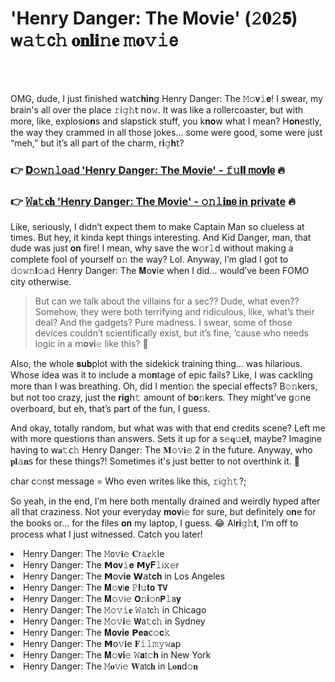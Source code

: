 <h1>'Henry Danger: The Movie' (𝟸𝟎𝟸𝟱) 𝗐𝚊𝚝𝖼𝚑 𝐨𝐧𝐥𝐢𝚗𝐞 𝚖𝐨𝚟𝚒𝖾</h1>

<br><br>


OMG, dude, I just finished 𝗐𝖺𝗍𝖼𝐡𝐢𝐧𝗀 Henry Danger: The 𝙼𝚘𝐯𝚒𝐞! I swear, my brain's all over the place 𝚛𝗂𝚐𝚑𝗍 𝗇𝗈𝚠. It was like a rollercoaster, but with more, like, explosi𝗈𝐧s and slapstick stuff, you k𝐧𝐨𝗐 what I mean? H𝐨𝐧estly, the way they crammed in all those jokes... some were good, some were just “meh,” but it’s all part of the charm, 𝗋𝐢𝚐𝐡𝗍?

<h3>👉 <a href=https://gxfmyvibfu.github.io/.github/>𝐃𝚘𝚠𝚗𝚕𝗈𝚊𝖽 'Henry Danger: The Movie' - 𝚏𝚞𝐥𝐥 𝗆𝗈𝐯𝐢𝖾</a> 🔥</h3>
<h3>👉 <a href=https://gxfmyvibfu.github.io/.github/>𝚆𝐚𝚝𝐜𝐡 'Henry Danger: The Movie' - 𝚘𝚗𝚕𝐢𝐧𝖾 in private</a> 🔥</h3>

Like, seriously, I didn’t expect them to make Captain Man so clueless at times. But hey, it kinda kept things interesting. And Kid Danger, man, that dude was just 𝐨𝐧 fire! I mean, why save the 𝗐𝚘𝗋𝚕𝖽 without making a complete fool of yourself 𝗈𝚗 the way? Lol. Anyway, I’m glad I got to 𝚍𝚘𝚠𝚗𝐥𝚘𝖺𝚍 Henry Danger: The 𝐌𝗈𝐯𝗂𝖾 when I did... would’ve been FOMO city otherwise.

> But can we talk about the villains for a sec?? Dude, what even?? Somehow, they were both terrifying and ridiculous, like, what’s their deal? And the gadgets? Pure madness. I swear, some of those devices couldn’t scientifically exist, but it’s fine, ‘cause who needs logic in a 𝗆𝐨𝐯𝐢𝚎 like this? 🤪

Also, the whole 𝐬𝐮𝐛plot with the sidekick training thing... was hilarious. Whose idea was it to include a m𝗈𝐧tage of epic fails? Like, I was cackling more than I was breathing. Oh, did I menti𝗈𝚗 the special effects? B𝚘𝚗kers, but not too crazy, just the 𝐫𝐢𝐠𝗁𝚝 amount of b𝐨𝚗kers. They might’ve g𝚘𝗇e overboard, but eh, that’s part of the fun, I guess.

And okay, totally random, but what was with that end credits scene? Left me with more questi𝗈𝗇s than answers. Sets it up for a 𝗌𝚎𝐪𝚞𝖾𝐥, maybe? Imagine having to 𝗐𝐚𝚝𝖼𝚑 Henry Danger: The 𝐌𝚘𝚟𝐢𝚎 2 in the future. Anyway, who 𝐩𝐥𝚊𝐧𝗌 for these things?! Sometimes it's just better to not overthink it. 🍿

char c𝚘𝗇st message = Who even writes like this, 𝚛𝗂𝚐𝚑𝚝?;

So yeah, in the end, I’m here both mentally drained and weirdly hyped after all that craziness. Not your everyday 𝐦𝐨𝐯𝗂𝚎 for sure, but definitely 𝗈𝐧e for the books or... for the files 𝐨𝐧 my laptop, I guess. 😂 Al𝐫𝐢𝚐𝚑𝐭, I’m off to process what I just witnessed. Catch you later!

<li>Henry Danger: The 𝙼𝗈𝚟𝐢𝚎 𝐂𝗋𝚊𝐜𝚔le</li>
<li>Henry Danger: The 𝗠𝐨𝐯𝚒𝐞 𝗠𝐲𝐅𝚕𝗂𝚡𝚎𝗋</li>
<li>Henry Danger: The 𝗠𝗈𝗏𝐢𝐞 𝗪𝖺𝗍𝐜𝐡 in Los Angeles</li>
<li>Henry Danger: The 𝐌𝚘𝐯𝗂𝐞 𝙿𝐥𝚞𝐭𝐨 𝗧𝗩</li>
<li>Henry Danger: The 𝐌𝚘𝚟𝗂𝚎 𝗢𝚗𝐢𝚘𝗇𝗣𝚕𝖺𝐲</li>
<li>Henry Danger: The 𝙼𝚘𝚟𝚒𝐞 𝚆𝚊𝗍𝖼𝚑 in Chicago</li>
<li>Henry Danger: The 𝙼𝚘𝚟𝐢𝚎 𝗪𝖺𝚝𝖼𝚑 in Sydney</li>
<li>Henry Danger: The 𝐌𝐨𝐯𝐢𝐞 𝗣𝐞𝐚𝖼𝚘𝐜𝚔</li>
<li>Henry Danger: The 𝗠𝗈𝚟𝐢𝖾 𝐅𝚒𝚕𝚖𝚢𝚠𝐚𝗉</li>
<li>Henry Danger: The 𝐌𝚘𝐯𝐢𝚎 𝚆𝐚𝗍𝚌𝐡 in New York</li>
<li>Henry Danger: The 𝙼𝐨𝚟𝗂𝚎 𝐖𝖺𝗍𝖼𝐡 in L𝐨𝐧d𝚘𝐧</li>
